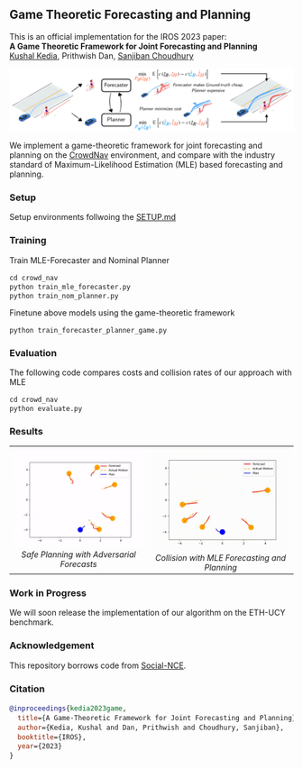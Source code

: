 ## Game Theoretic Forecasting and Planning

This is an official implementation for the IROS 2023 paper:\
**A Game Theoretic Framework for Joint Forecasting and Planning**
<br>
<a href="https://kushal2000.github.io/">Kushal Kedia</a>,
Prithwish Dan,
<a href="https://www.sanjibanchoudhury.com/">Sanjiban Choudhury</a>

<p align="center">
  <img src="docs/framework.png">
</p>

We implement a game-theoretic framework for joint forecasting and planning on the [CrowdNav](https://github.com/vita-epfl/CrowdNav) environment, and compare with the industry standard of Maximum-Likelihood Estimation (MLE) based forecasting and planning.

### Setup

Setup environments follwoing the [SETUP.md](docs/SETUP.md)

### Training

Train MLE-Forecaster and Nominal Planner
```
cd crowd_nav
python train_mle_forecaster.py
python train_nom_planner.py
```

Finetune above models using the game-theoretic framework
```
python train_forecaster_planner_game.py
```


### Evaluation
The following code compares costs and collision rates of our approach with MLE
```
cd crowd_nav
python evaluate.py
```

### Results
<table border="0">
 <tr align="center">
    <td><img src="docs/SAFE.gif" alt>
    <em>Safe Planning with Adversarial Forecasts</em></td>
    <td><img src="docs/MLE.gif" alt>
    <em>Collision with MLE Forecasting and Planning</em></td>
 </tr>
</table>

### Work in Progress
We will soon release the implementation of our algorithm on the ETH-UCY benchmark.

### Acknowledgement

This repository borrows code from [Social-NCE](https://github.com/vita-epfl/social-nce/).

### Citation

```bibtex
@inproceedings{kedia2023game,
  title={A Game-Theoretic Framework for Joint Forecasting and Planning},
  author={Kedia, Kushal and Dan, Prithwish and Choudhury, Sanjiban},
  booktitle={IROS},
  year={2023}
}
```
